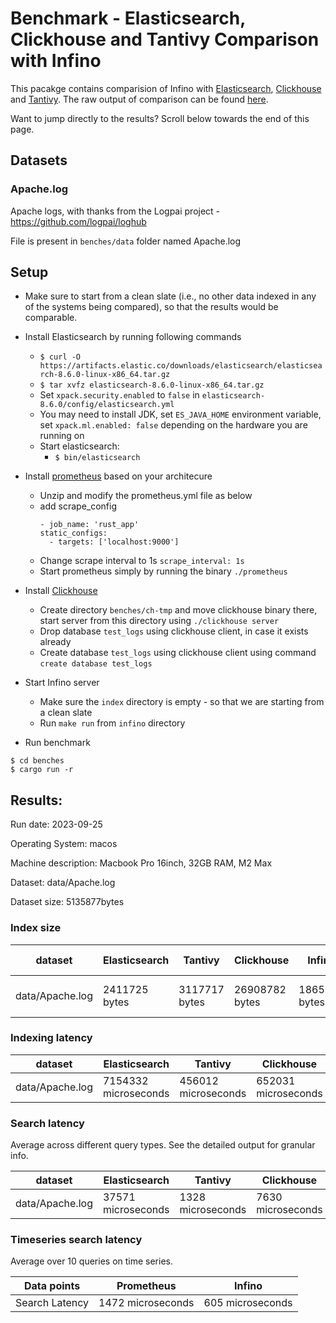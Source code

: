# Benchmark - Elasticsearch, Clickhouse and Tantivy Comparison with Infino

This pacakge contains comparision of Infino with [Elasticsearch](https://github.com/elastic/elasticsearch-rs), [Clickhouse](https://github.com/ClickHouse/ClickHouse) and [Tantivy](https://github.com/quickwit-oss/tantivy). The raw output of comparison can be found [here](output.txt).

Want to jump directly to the results? Scroll below towards the end of this page.

## Datasets

### Apache.log

Apache logs, with thanks from the Logpai project - https://github.com/logpai/loghub

File is present in `benches/data` folder named Apache.log

## Setup
- Make sure to start from a clean slate (i.e., no other data indexed in any of the systems being compared), 
  so that the results would be comparable.
- Install Elasticsearch by running following commands
  - `$ curl -O https://artifacts.elastic.co/downloads/elasticsearch/elasticsearch-8.6.0-linux-x86_64.tar.gz`
  - `$ tar xvfz elasticsearch-8.6.0-linux-x86_64.tar.gz`
  - Set `xpack.security.enabled` to `false` in `elasticsearch-8.6.0/config/elasticsearch.yml`
  - You may need to install JDK, set `ES_JAVA_HOME` environment variable, set `xpack.ml.enabled: false` depending on 
    the hardware you are running on
  - Start elasticsearch:
    - `$ bin/elasticsearch`
- Install [prometheus](https://prometheus.io/download/) based on your architecure
  - Unzip and modify the prometheus.yml file as below
  - add scrape_config
    ```
    - job_name: 'rust_app'
    static_configs:
      - targets: ['localhost:9000']
    ```
  - Change scrape interval to 1s `scrape_interval: 1s`
  - Start prometheus simply by running the binary `./prometheus`
- Install [Clickhouse](https://clickhouse.com/docs/en/install)
  - Create directory `benches/ch-tmp` and move clickhouse binary there, start server from this directory using `./clickhouse server`
  - Drop database `test_logs` using clickhouse client, in case it exists already
  - Create database `test_logs` using clickhouse client using command `create database test_logs`
- Start Infino server
  - Make sure the `index` directory is empty - so that we are starting from a clean slate
  - Run `make run` from `infino` directory

- Run benchmark

```
$ cd benches
$ cargo run -r
```

## Results:

Run date: 2023-09-25

Operating System: macos

Machine description: Macbook Pro 16inch, 32GB RAM, M2 Max

Dataset: data/Apache.log

Dataset size: 5135877bytes


### Index size

| dataset | Elasticsearch | Tantivy | Clickhouse | Infino | Infino-Rest |
| ----- | ----- | ----- | ----- | ---- | ---- |
| data/Apache.log | 2411725 bytes | 3117717 bytes | 26908782 bytes | 1865640 bytes | Same as infino |


### Indexing latency

| dataset | Elasticsearch | Tantivy | Clickhouse | Infino | Infino-Rest |
| ----- | ----- | ----- | ----- | ---- | ---- |
| data/Apache.log | 7154332 microseconds  | 456012 microseconds  | 652031 microseconds  | 276466 microseconds  | 660976 microseconds  |


### Search latency

Average across different query types. See the detailed output for granular info.

| dataset | Elasticsearch | Tantivy | Clickhouse | Infino | Infino-Rest |
| ----- | ----- | ----- | ----- | ---- | ---- |
| data/Apache.log | 37571 microseconds  | 1328 microseconds  | 7630 microseconds  | 33613 microseconds  | 476 microseconds  |


### Timeseries search latency

Average over 10 queries on time series.

| Data points | Prometheus | Infino |
| ----------- | ---------- | ---------- |
| Search Latency | 1472 microseconds | 605 microseconds |
